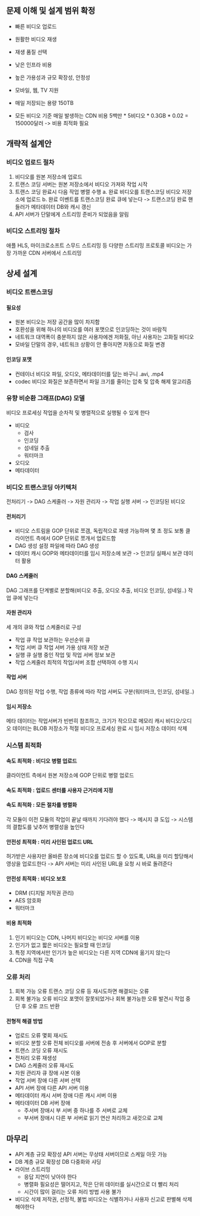 ## 문제 이해 및 설계 범위 확정
- 빠른 비디오 업로드
- 원활한 비디오 재생
- 재생 품질 선택
- 낮은 인프라 비용
- 높은 가용성과 규모 확장성, 안정성
- 모바일, 웹, TV 지원

- 매일 저장되는 용량 150TB
- 모든 비디오 기준 매일 발생하는 CDN 비용 5백만 * 5비디오 * 0.3GB * 0.02 = 150000달러
  -> 비용 최적화 필요
## 개략적 설계안
### 비디오 업로드 절차
1. 비디오를 원본 저장소에 업로드
2. 트랜스 코딩 서버는 원본 저장소에서 비디오 가져와 작업 시작
3. 트랜스 코딩 완료시 다음 작업 병렬 수행
   a. 완료 비디오를 트랜스코딩 비디오 저장소에 업로드
   b. 완료 이벤트를 트랜스코딩 완료 큐에 넣는다 
   -> 트랜스코딩 완료 핸들러가 메타데이터 DB와 캐시 갱신
4. API 서버가 단말에게 스트리밍 준비가 되었음을 알림
### 비디오 스트리밍 절차
애플 HLS, 마이크로소프트 스무드 스트리밍 등 다양한 스트리밍 프로토콜
비디오는 가장 가까운 CDN 서버에서 스트리밍
## 상세 설계
### 비디오 트랜스코딩
#### 필요성
- 원본 비디오는 저장 공간을 많이 차지함
- 호환성을 위해 하나의 비디오를 여러 포맷으로 인코딩하는 것이 바람직
- 네트워크 대역폭이 충분하지 않은 사용자에겐 저화질, 아닌 사용자는 고화질 비디오
- 모바일 단말의 경우, 네트워크 상황이 안 좋아지면 자동으로 화질 변경
#### 인코딩 포맷
- 컨테이너 
  비디오 파일, 오디오, 메타데이터를 담는 바구니
  .avi, .mp4
- codec
  비디오 화질은 보존하면서 파일 크기를 줄이는 압축 및 압축 해제 알고리즘
### 유향 비순환 그래프(DAG) 모델 
비디오 프로세싱 작업을 순차적 및 병렬적으로 실행될 수 있게 한다
- 비디오
  - 검사
  - 인코딩
  - 섬네일 추출
  - 워터마크
- 오디오
- 메타데이터
### 비디오 트랜스코딩 아키텍처
전처리기 -> DAG 스케줄러 -> 자원 관리자 -> 작업 실행 서버 -> 인코딩된 비디오
#### 전처리기
- 비디오 스트림을 GOP 단위로 쪼갬, 독립적으로 재생 가능하며 몇 초 정도
  보통 클라이언트 측에서 GOP 단위로 쪼개서 업로드함
- DAG 생성
  설정 파일에 따라 DAG 생성
- 데이터 캐시
  GOP와 메타데이터를 임시 저장소에 보관 -> 인코딩 실패시 보관 데이터 활용
#### DAG 스케줄러
DAG 그래프를 단계별로 분할해(비디오 추출, 오디오 추출, 비디오 인코딩, 섬네일..) 
작업 큐에 넣는다
#### 자원 관리자
세 개의 큐와 작업 스케줄러로 구성
- 작업 큐
  작업 보관하는 우선순위 큐
- 작업 서버 큐
  작업 서버 가용 상태 저장 보관
- 실행 큐
  실행 중인 작업 및 작업 서버 정보 보관
- 작업 스케줄러
  최적의 작업/서버 조합 선택하여 수행 지시
#### 작업 서버
DAG 정의된 작업 수행, 작업 종류에 따라 작업 서버도 구분(워터마크, 인코딩, 섬네일..)
#### 임시 저장소
메타 데이터는 작업서버가 빈번히 참조하고, 크기가 작으므로 메모리 캐시
비디오/오디오 데이터는 BLOB 저장소가 적절
비디오 프로세싱 완료 시 임시 저장소 데이터 삭제
### 시스템 최적화
#### 속도 최적화 : 비디오 병렬 업로드
클라이언트 측에서 원본 저장소에 GOP 단위로 병렬 업로드
#### 속도 최적화 : 업로드 센터를 사용자 근거리에 지정
#### 속도 최적화 : 모든 절차를 병렬화
각 모듈이 이전 모듈의 작업이 끝날 때까지 기다려야 했다
-> 메시지 큐 도입
-> 시스템의 결합도를 낮추어 병렬성을 높인다
#### 안전성 최적화 : 미리 사인된 업로드 URL
허가받은 사용자만 올바른 장소에 비디오를 업로드 할 수 있도록,
URL을 미리 할당해서 영상을 업로드한다 -> API 서버는 미리 사인된 URL을 요청 시 바로 돌려준다
#### 안전성 최적화 : 비디오 보호
- DRM (디지털 저작권 관리)
- AES 암호화
- 워터마크
#### 비용 최적화
1. 인기 비디오는 CDN, 나머지 비디오는 비디오 서버를 이용
2. 인기가 없고 짧은 비디오는 필요할 때 인코딩
3. 특정 지역에서만 인기가 높은 비디오는 다른 지역 CDN에 옮기지 않는다
4. CDN을 직접 구축
### 오류 처리
1. 회복 가능 오류
   트랜스 코딩 오류 등 재시도하면 해결되는 오류
2. 회복 불가능 오류
   비디오 포맷이 잘못되었거나 회복 불가능한 오류 발견시 작업 중단 후 오류 코드 반환
#### 전형적 해결 방법
- 업로드 오류 
  몇회 재시도
- 비디오 분할 오류
  전체 비디오를 서버에 전송 후 서버에서 GOP로 분할
- 트랜스 코딩 오류
  재시도
- 전처리 오류
  재생성
- DAG 스케줄러 오류
  재시도
- 자원 관리자 큐 장애
  사본 이용
- 작업 서버 장애
  다른 서버 선택
- API 서버 장애
  다른 API 서버 이용
- 메타데이터 캐시 서버 장애
  다른 캐시 서버 이용
- 메타데이터 DB 서버 장애
  - 주서버 장애시 부 서버 중 하나를 주 서버로 교체
  - 부서버 장애시 다른 부 서버로 읽기 연산 처리하고 새것으로 교체
## 마무리
- API 계층 규모 확장성
  API 서버는 무상태 서버이므로 스케일 아웃 가능
- DB 계층 규모 확장성
  DB 다중화와 샤딩
- 라이브 스트리밍
  - 응답 지연이 낮아야 한다
  - 병렬화 필요성은 떨어지고, 작은 단위 데이터를 실시간으로 더 빨리 처리
  - 시간이 많이 걸리는 오류 처리 방법 사용 불가
- 비디오 삭제
  저작권, 선정적, 불법 비디오는 식별하거나 사용자 신고로 판별해 삭제해야한다